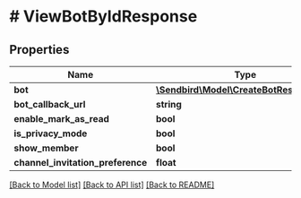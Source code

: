 # # ViewBotByIdResponse

## Properties

Name | Type | Description | Notes
------------ | ------------- | ------------- | -------------
**bot** | [**\Sendbird\Model\CreateBotResponseBot**](CreateBotResponseBot.md) |  | [optional]
**bot_callback_url** | **string** |  | [optional]
**enable_mark_as_read** | **bool** |  | [optional]
**is_privacy_mode** | **bool** |  | [optional]
**show_member** | **bool** |  | [optional]
**channel_invitation_preference** | **float** |  | [optional]

[[Back to Model list]](../../README.md#models) [[Back to API list]](../../README.md#endpoints) [[Back to README]](../../README.md)
